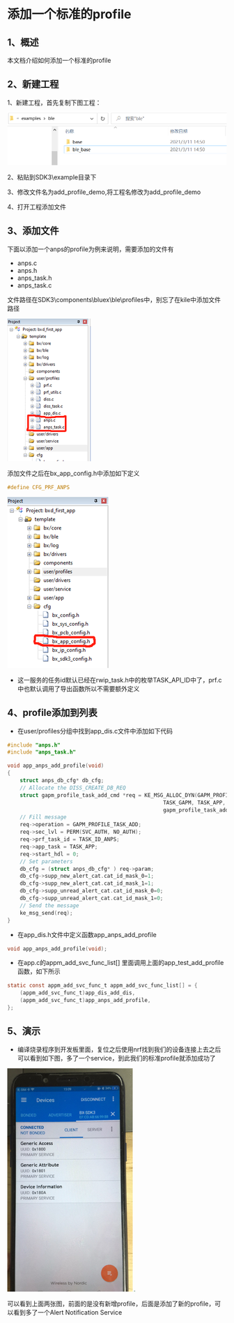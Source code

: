 # 添加一个标准的profile

## 1、概述

本文档介绍如何添加一个标准的profile

## 2、新建工程

1、新建工程，首先复制下图工程：

![](image1.png)

2、粘贴到SDK3\example目录下

3、修改文件名为add_profile_demo,将工程名修改为add_profile_demo

4、打开工程添加文件

## 3、添加文件

下面以添加一个anps的profile为例来说明，需要添加的文件有

- anps.c
- anps.h
- anps_task.h
- anps_task.c

文件路径在SDK3\components\bluex\ble\profiles中，别忘了在kile中添加文件路径

<img src="image2.png" style="zoom: 80%;" />

添加文件之后在bx_app_config.h中添加如下定义

```c
#define CFG_PRF_ANPS
```

![](image3.png)

- 这一服务的任务id默认已经在rwip_task.h中的枚举TASK_API_ID中了，prf.c中也默认调用了导出函数所以不需要额外定义

## 4、profile添加到列表

- 在user/profiles分组中找到app_dis.c文件中添加如下代码

```c
#include "anps.h"
#include "anps_task.h"
```

```c
void app_anps_add_profile(void)
{
    struct anps_db_cfg* db_cfg;
    // Allocate the DISS_CREATE_DB_REQ
    struct gapm_profile_task_add_cmd *req = KE_MSG_ALLOC_DYN(GAPM_PROFILE_TASK_ADD_CMD,
                                                  TASK_GAPM, TASK_APP,
                                                  gapm_profile_task_add_cmd,sizeof(struct anps_db_cfg));
    // Fill message
    req->operation = GAPM_PROFILE_TASK_ADD;
    req->sec_lvl = PERM(SVC_AUTH, NO_AUTH);
    req->prf_task_id = TASK_ID_ANPS;
    req->app_task = TASK_APP;
    req->start_hdl = 0;
	// Set parameters
	db_cfg = (struct anps_db_cfg* ) req->param;
	db_cfg->supp_new_alert_cat.cat_id_mask_0=1;
	db_cfg->supp_new_alert_cat.cat_id_mask_1=1;
	db_cfg->supp_unread_alert_cat.cat_id_mask_0=0;
	db_cfg->supp_unread_alert_cat.cat_id_mask_1=0;
	// Send the message
	ke_msg_send(req);
}
```

- 在app_dis.h文件中定义函数app_anps_add_profile

```c
void app_anps_add_profile(void);
```

- 在app.c的appm_add_svc_func_list[] 里面调用上面的app_test_add_profile函数，如下所示

```c
static const appm_add_svc_func_t appm_add_svc_func_list[] = {
    (appm_add_svc_func_t)app_dis_add_dis,
	(appm_add_svc_func_t)app_anps_add_profile,
};
```

## 5、演示

- 编译烧录程序到开发板里面，复位之后使用nrf找到我们的设备连接上去之后可以看到如下图，多了一个service，到此我们的标准profile就添加成功了

<img src="image4.jpg" style="zoom:50%;" />

<img src="image5.png" style="zoom:15%;" />

可以看到上面两张图，前面的是没有新增profile，后面是添加了新的profile，可以看到多了一个Alert Notification Service